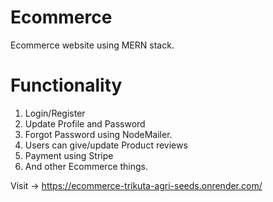 # Ecommerce
Ecommerce website using MERN stack.

# Functionality
1. Login/Register
2. Update Profile and Password
3. Forgot Password using NodeMailer.
4. Users can give/update Product reviews
5. Payment using Stripe
6. And other Ecommerce things.


Visit -> https://ecommerce-trikuta-agri-seeds.onrender.com/
